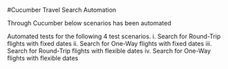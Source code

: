 #Cucumber Travel Search Automation

Through Cucumber below scenarios has been automated 

Automated tests for the following 4 test scenarios.
i.      Search for Round-Trip flights with fixed dates
ii.     Search for One-Way flights with fixed dates
iii.    Search for Round-Trip flights with flexible dates
iv.     Search for One-Way flights with flexible dates
